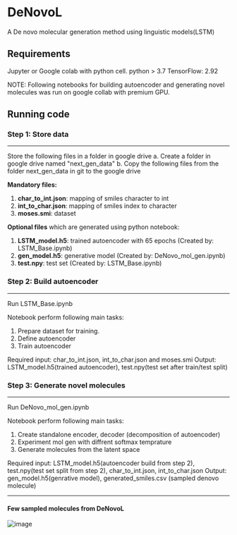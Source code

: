# DeNovoL

A De novo molecular generation method using linguistic models(LSTM)


## Requirements

Jupyter or Google colab with python cell.
python > 3.7
TensorFlow: 2.92

NOTE: Following notebooks for building autoencoder and generating novel molecules was run on google collab with premium GPU.

## Running code

### Step 1: Store data 
______
Store the following files in a folder in google drive 
a. Create a folder in google drive named "next_gen_data" 
b. Copy the following files from the folder next_gen_data in git to the google drive

**Mandatory files:**
1. **char_to_int.json**: mapping of smiles character to int
2. **int_to_char.json**: mapping of smiles index to character
3. **moses.smi**: dataset

**Optional files** which are generated using python notebook:
1. **LSTM_model.h5**: trained autoencoder with 65 epochs (Created by: LSTM_Base.ipynb)
2. **gen_model.h5**: generative model (Created by: DeNovo_mol_gen.ipynb)
3. **test.npy**: test set (Created by: LSTM_Base.ipynb)

 
### Step 2: Build autoencoder
____________
Run LSTM_Base.ipynb

Notebook perform following main tasks:
1. Prepare dataset for training.
2. Define autoencoder
3. Train autoencoder

Required input: char_to_int.json, int_to_char.json and moses.smi 
Output: LSTM_model.h5(trained autoencoder), test.npy(test set after train/test split)

### Step 3: Generate novel molecules 
____________
Run DeNovo_mol_gen.ipynb

Notebook perform following main tasks:
1. Create standalone encoder, decoder (decomposition of autoencoder)
2. Experiment mol gen with diffrent softmax temprature
3. Generate molecules from the latent space

Required input: LSTM_model.h5(autoencoder build from step 2), test.npy(test set split from step 2), char_to_int.json, int_to_char.json
Output:  gen_model.h5(genrative model), generated_smiles.csv (sampled denovo molecule)

______________
#### Few sampled molecules from DeNovoL
![image](https://user-images.githubusercontent.com/82495070/207969079-81812325-d471-4bbb-a963-ed5b919d2df1.png)
